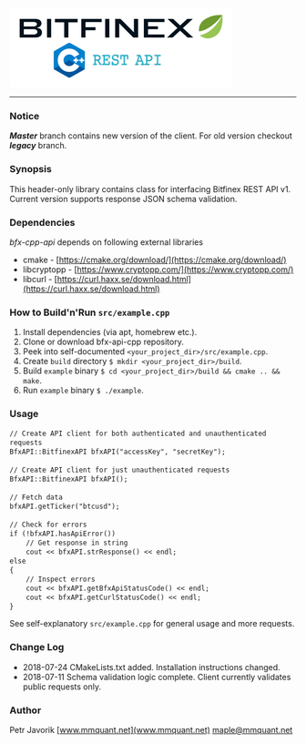 ![bfx-cpp-api logo](doc/logo/bfx-cpp-api_logo.png)

***

### Notice

***Master*** branch contains new version of the client. For old version checkout ***legacy*** branch.

### Synopsis

This header-only library contains class for interfacing Bitfinex REST API v1. Current version supports response JSON
schema validation.

### Dependencies

*bfx-cpp-api* depends on following external libraries

* cmake - [https://cmake.org/download/](https://cmake.org/download/)
* libcryptopp - [https://www.cryptopp.com/](https://www.cryptopp.com/)
* libcurl - [https://curl.haxx.se/download.html](https://curl.haxx.se/download.html)

### How to Build'n'Run `src/example.cpp`

1. Install dependencies (via apt, homebrew etc.).
2. Clone or download bfx-api-cpp repository.
3. Peek into self-documented `<your_project_dir>/src/example.cpp`.
4. Create `build` directory `$ mkdir <your_project_dir>/build`.
5. Build `example` binary `$ cd <your_project_dir>/build && cmake .. && make`.
6. Run `example` binary `$ ./example`.

### Usage

	// Create API client for both authenticated and unauthenticated requests
	BfxAPI::BitfinexAPI bfxAPI("accessKey", "secretKey");
	
	// Create API client for just unauthenticated requests
	BfxAPI::BitfinexAPI bfxAPI();
	
	// Fetch data
	bfxAPI.getTicker("btcusd");
	
   	// Check for errors
  	if (!bfxAPI.hasApiError())
   		// Get response in string
   		cout << bfxAPI.strResponse() << endl;
    else
    {
        // Inspect errors
        cout << bfxAPI.getBfxApiStatusCode() << endl;
        cout << bfxAPI.getCurlStatusCode() << endl;
    }

See self-explanatory `src/example.cpp` for general usage and more requests.

### Change Log

- 2018-07-24 CMakeLists.txt added. Installation instructions changed.
- 2018-07-11 Schema validation logic complete. Client currently validates public requests only.

### Author

Petr Javorik [www.mmquant.net](www.mmquant.net) [maple@mmquant.net](maple@mmquant.net)
